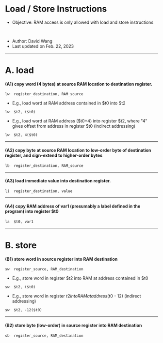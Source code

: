 # Load / Store Instructions 

* Objective: RAM access is only allowed with load and store instructions
<br>

* Author: David Wang
* Last updated on Feb. 22, 2023

---

# A. load

#### (A1) copy word (4 bytes) at source RAM location to destination register.
```
lw	register_destination, RAM_source
```
* E.g., load word at RAM address contained in $t0 into $t2 
```
lw	$t2, ($t0)
```
* E.g., load word at RAM address ($t0+4) into register $t2, where "4" gives offset from address in register $t0 (indirect addressing)
```
lw	$t2, 4($t0)
```


---

#### (A2) copy byte at source RAM location to low-order byte of destination register, and sign-extend to higher-order bytes
```
lb	register_destination, RAM_source
```

---

#### (A3) load immediate value into destination register. 
```
li	register_destination, value
```

---

#### (A4) copy RAM address of var1 (presumably a label defined in the program) into register $t0
```
la	$t0, var1
```

---


# B. store

#### (B1) store word in source register into RAM destination
```
sw	register_source, RAM_destination
```
* E.g., store word in register $t2 into RAM at address contained in $t0
```
sw	$t2, ($t0)
```
* E.g., store word in register $t2 into RAM at address ($t0 - 12) (indirect addressing)
```
sw	$t2, -12($t0)
```

---

#### (B2) store byte (low-order) in source register into RAM destination
```
sb	register_source, RAM_destination
```
